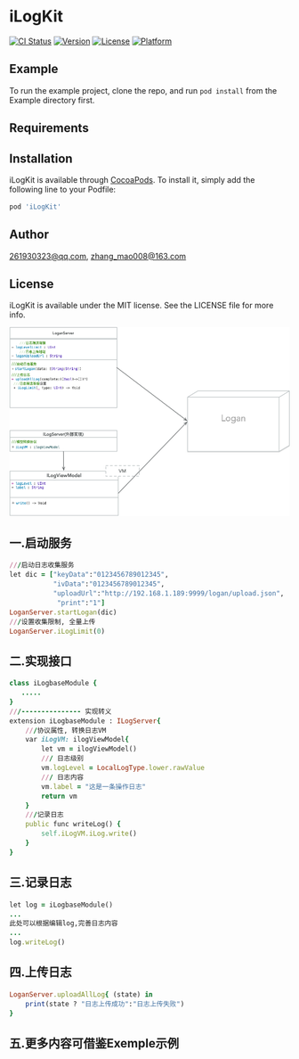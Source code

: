 # iLogKit

[![CI Status](https://img.shields.io/travis/261930323@qq.com/iLogKit.svg?style=flat)](https://travis-ci.org/261930323@qq.com/iLogKit)
[![Version](https://img.shields.io/cocoapods/v/iLogKit.svg?style=flat)](https://cocoapods.org/pods/iLogKit)
[![License](https://img.shields.io/cocoapods/l/iLogKit.svg?style=flat)](https://cocoapods.org/pods/iLogKit)
[![Platform](https://img.shields.io/cocoapods/p/iLogKit.svg?style=flat)](https://cocoapods.org/pods/iLogKit)

## Example

To run the example project, clone the repo, and run `pod install` from the Example directory first.

## Requirements

## Installation

iLogKit is available through [CocoaPods](https://cocoapods.org). To install
it, simply add the following line to your Podfile:

```ruby
pod 'iLogKit'
```

## Author

261930323@qq.com, zhang_mao008@163.com

## License

iLogKit is available under the MIT license. See the LICENSE file for more info.

![类图](https://raw.githubusercontent.com/henryhongli/iLogKit/master/Example/App日志类图.png)


## 一.启动服务
```ruby
///启动日志收集服务
let dic = ["keyData":"0123456789012345",
           "ivData":"0123456789012345",
           "uploadUrl":"http://192.168.1.189:9999/logan/upload.json",
            "print":"1"]
LoganServer.startLogan(dic)
///设置收集限制, 全量上传
LoganServer.iLogLimit(0)
```
## 二.实现接口
```ruby
class iLogbaseModule {
   .....
}
///--------------- 实现转义
extension iLogbaseModule : ILogServer{
    ///协议属性, 转换日志VM
    var iLogVM: ilogViewModel{
        let vm = ilogViewModel()
        /// 日志级别
        vm.logLevel = LocalLogType.lower.rawValue
        /// 日志内容
        vm.label = "这是一条操作日志"
        return vm
    }
    ///记录日志
    public func writeLog() {
        self.iLogVM.iLog.write()
    }
}
```
## 三.记录日志
```ruby
let log = iLogbaseModule()
...
此处可以根据编辑log,完善日志内容
...
log.writeLog()
```

## 四.上传日志
```ruby
LoganServer.uploadAllLog{ (state) in
    print(state ? "日志上传成功":"日志上传失败")
}
```
## 五.更多内容可借鉴Exemple示例
